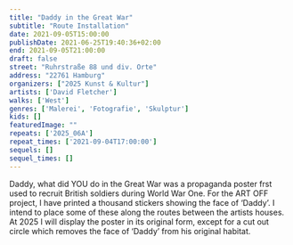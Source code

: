 ```yaml
---
title: "Daddy in the Great War"
subtitle: "Route Installation"
date: 2021-09-05T15:00:00
publishDate: 2021-06-25T19:40:36+02:00
end: 2021-09-05T21:00:00
draft: false
street: "Ruhrstraße 88 und div. Orte"
address: "22761 Hamburg"
organizers: ["2025 Kunst & Kultur"]
artists: ['David Fletcher']
walks: ['West']
genres: ['Malerei', 'Fotografie', 'Skulptur']
kids: []
featuredImage: ""
repeats: ['2025_06A']
repeat_times: ['2021-09-04T17:00:00']
sequels: []
sequel_times: []
---
```


Daddy, what did YOU do in the Great War was a propaganda poster frst used to recruit British soldiers during World War One. For the ART OFF project, I have printed a thousand stickers showing the face of ‘Daddy’. I intend to place some of these along the routes between the artists houses. At 2025 I will display the poster in its original form, except for a cut out circle which removes the face of ‘Daddy’ from his original habitat.